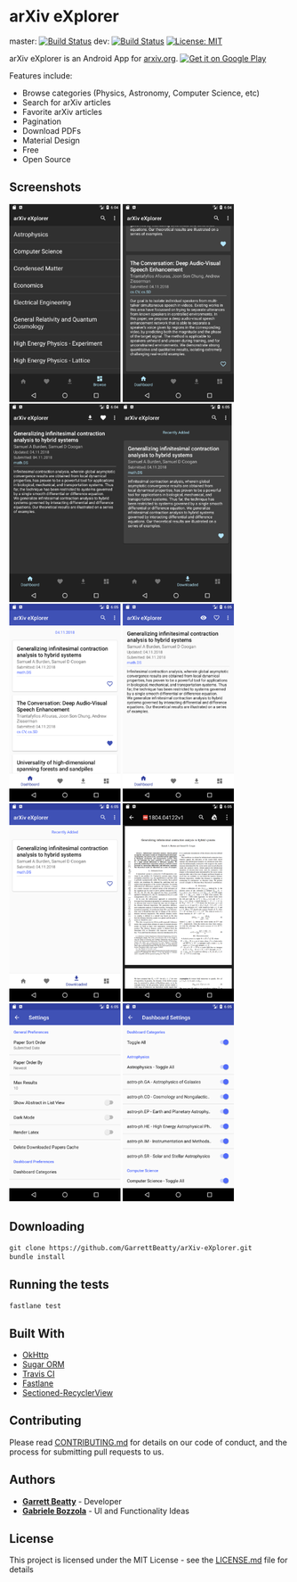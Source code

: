 # arXiv eXplorer 
master: [![Build Status](https://travis-ci.org/GarrettBeatty/arXiv-eXplorer.svg?branch=master)](https://travis-ci.org/GarrettBeatty/arXiv-eXplorer)
dev: [![Build Status](https://travis-ci.org/GarrettBeatty/arXiv-eXplorer.svg?branch=dev)](https://travis-ci.org/GarrettBeatty/arXiv-eXplorer)
[![License: MIT](https://img.shields.io/badge/License-MIT-yellow.svg)](https://opensource.org/licenses/MIT)


arXiv eXplorer is an Android App for [arxiv.org](http://www.arxiv.org).
<a href='https://play.google.com/store/apps/details?id=com.gbeatty.arxiv&pcampaignid=MKT-Other-global-all-co-prtnr-py-PartBadge-Mar2515-1'><img alt='Get it on Google Play' src='https://play.google.com/intl/en_us/badges/images/generic/en_badge_web_generic.png'/></a>

Features include:

* Browse categories (Physics, Astronomy, Computer Science, etc)
* Search for arXiv articles
* Favorite arXiv articles
* Pagination
* Download PDFs
* Material Design
* Free
* Open Source

## Screenshots
<img src="fastlane/metadata/android/en-US/images/phoneScreenshots/dark_browse_1523556279595.png" width="200"> <img src="fastlane/metadata/android/en-US/images/phoneScreenshots/dark_dashboard_1523556283583.png" width="200">
<img src="fastlane/metadata/android/en-US/images/phoneScreenshots/dark_details_1523556284512.png" width="200"><img src="fastlane/metadata/android/en-US/images/phoneScreenshots/dark_downloaded_1523556303643.png" width="200"> 
<img src="fastlane/metadata/android/en-US/images/phoneScreenshots/light_dashboard_1523556309738.png" width="200"> <img src="fastlane/metadata/android/en-US/images/phoneScreenshots/light_details_1523556310665.png" width="200">
<img src="fastlane/metadata/android/en-US/images/phoneScreenshots/light_downloaded_1523556328075.png" width="200"> <img src="fastlane/metadata/android/en-US/images/phoneScreenshots/light_pdf_1523556326138.png" width="200">
<img src="fastlane/metadata/android/en-US/images/phoneScreenshots/settings_1523556331590.png" width="200"> <img src="fastlane/metadata/android/en-US/images/phoneScreenshots/settings_dashboard_1523556335373.png" width="200">

## Downloading

```
git clone https://github.com/GarrettBeatty/arXiv-eXplorer.git
bundle install
```

## Running the tests

```
fastlane test
```

## Built With

* [OkHttp](http://square.github.io/okhttp/)
* [Sugar ORM](http://satyan.github.io/sugar/)
* [Travis CI](https://travis-ci.org/)
* [Fastlane](https://fastlane.tools/)
* [Sectioned-RecyclerView](https://github.com/afollestad/sectioned-recyclerview)

## Contributing

Please read [CONTRIBUTING.md](CONTRIBUTING.md) for details on our code of conduct, and the process for submitting pull requests to us.

## Authors

* [**Garrett Beatty**](https://github.com/GarrettBeatty) - Developer
* [**Gabriele Bozzola**](https://github.com/Sbozzolo) - UI and Functionality Ideas


## License

This project is licensed under the MIT License - see the [LICENSE.md](LICENSE.md) file for details
